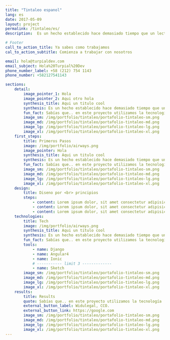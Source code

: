```yaml
---
title: "Tintaleo espanol"
lang: es
date: 2017-05-09
layout: project
permalink: /tintaleo/es/
description:  Es un hecho establecido hace demasiado tiempo que un lector se distraerá con el contenido del texto...

# Footer
call_to_action_title: Ya sabes como trabajamos
cal_to_action_subtitle: Comienza a trabajar con nosotros

email: hola@turpialdev.com
email_subject: Hola%20Turpial%20Dev
phone_number_label: +58 (212) 754 1143
phone_number: +582127541143

sections:
    detail:
        image_pointer_1: Hola
        image_pointer_2: Aqui otro hola
        synthesis_title: Aqui un titulo cool
        synthesis: Es un hecho establecido hace demasiado tiempo que un lector se distraerá con el contenido del texto Es un hecho establecido hace demasiado tiempo que un lector se distraerá con elcontenido del texto.
        fun_fact: Sabías que.. en este proyecto utilizamos la tecnología ‘Lorem ipsum” para tal cosa texto aqui lorem ipsum para tal cosa texto aqui lorem ipsum.
        image_sm: /img/portfolio/tintaleo/portafolio-tintaleo-sm.png
        image_md: /img/portfolio/tintaleo/portafolio-tintaleo-md.png
        image_lg: /img/portfolio/tintaleo/portafolio-tintaleo-lg.png
        image_xl: /img/portfolio/tintaleo/portafolio-tintaleo-xl.png
    first_steps:
        title: Primeros Pasos
        image: /img/portfolio/airways.png
        image_pointer: Hola
        synthesis_title: Aqui un titulo cool
        synthesis: Es un hecho establecido hace demasiado tiempo que un lector se distraerá con el contenido del texto Es un hecho establecido hace demasiado tiempo que un lector se distraerá con elcontenido del texto.
        fun_fact: Sabías que.. en este proyecto utilizamos la tecnología ‘Lorem ipsum” para tal cosa texto aqui lorem ipsum para tal cosa texto aqui lorem ipsum.
        image_sm: /img/portfolio/tintaleo/portafolio-tintaleo-sm.png
        image_md: /img/portfolio/tintaleo/portafolio-tintaleo-md.png
        image_lg: /img/portfolio/tintaleo/portafolio-tintaleo-lg.png
        image_xl: /img/portfolio/tintaleo/portafolio-tintaleo-xl.png
    design:
        title: Diseno por <br> principios
        steps:
            - content: Lorem ipsum dolor, sit amet consectetur adipisicing elit. Voluptatibus voluptatum nemo vel reprehenderit cumque maxime perferendis. Obcaecati delectus quia non laudantium porro, dicta quae autem nobis iusto ut harum sint!
            - content: Lorem ipsum dolor, sit amet consectetur adipisicing elit. Voluptatibus voluptatum nemo vel reprehenderit cumque maxime perferendis.
            - content: Lorem ipsum dolor, sit amet consectetur adipisicing elit. Voluptatibus voluptatum nemo vel reprehenderit cumque maxime perferendis. Obcaecati delectus quia non laudantium porro.
    technologies:
        title: Tech
        image: /img/portfolio/airways.png
        synthesis_title: Aqui un titulo cool
        synthesis: Es un hecho establecido hace demasiado tiempo que un lector se distraerá con el contenido del texto Es un hecho establecido hace demasiado tiempo que un lector se distraerá con elcontenido del texto.
        fun_fact: Sabías que.. en este proyecto utilizamos la tecnología ‘Lorem ipsum” para tal cosa texto aqui lorem ipsum para tal cosa texto aqui lorem ipsum.
        tools:
            - name: Django
            - name: Angular4
            - name: Ionic
            # ----------- limit 3 -------------
            - name: Sketch
        image_sm: /img/portfolio/tintaleo/portafolio-tintaleo-sm.png
        image_md: /img/portfolio/tintaleo/portafolio-tintaleo-md.png
        image_lg: /img/portfolio/tintaleo/portafolio-tintaleo-lg.png
        image_xl: /img/portfolio/tintaleo/portafolio-tintaleo-xl.png
    results:
        title: Results
        quote: Sabías que.. en este proyecto utilizamos la tecnología ‘Lorem ipsum” para tal cosa texto aqui lorem ipsum para tal cosa texto aqui lorem ipsum.
        external_button_label: Widulegal, CCO.
        external_button_link: https://google.com
        image_sm: /img/portfolio/tintaleo/portafolio-tintaleo-sm.png
        image_md: /img/portfolio/tintaleo/portafolio-tintaleo-md.png
        image_lg: /img/portfolio/tintaleo/portafolio-tintaleo-lg.png
        image_xl: /img/portfolio/tintaleo/portafolio-tintaleo-xl.png
---
```



